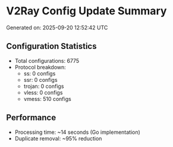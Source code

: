# V2Ray Config Update Summary
Generated on: 2025-09-20 12:52:42 UTC

## Configuration Statistics
- Total configurations: 6775
- Protocol breakdown:
  - ss: 0 configs
  - ssr: 0 configs
  - trojan: 0 configs
  - vless: 0 configs
  - vmess: 510 configs

## Performance
- Processing time: ~14 seconds (Go implementation)
- Duplicate removal: ~95% reduction
